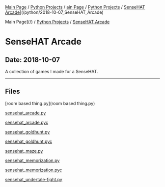 [Main Page](/) / [Python Projects](/python) / [ain Page](/) / [Python Projects](/python) / [SenseHAT Arcade](/python/2018-10-07_SenseHAT_Arcade)](/python/2018-10-07_SenseHAT_Arcade)

Main Page](/) / [Python Projects](/python) / [SenseHAT Arcade](/python/2018-10-07_SenseHAT_Arcade)

# SenseHAT Arcade

## Date: 2018-10-07

A collection of games I made for a SenseHAT.

-----

## Files

[room based thing.py](room based thing.py)

[sensehat_arcade.py](sensehat_arcade.py)

[sensehat_arcade.pyc](sensehat_arcade.pyc)

[sensehat_goldhunt.py](sensehat_goldhunt.py)

[sensehat_goldhunt.pyc](sensehat_goldhunt.pyc)

[sensehat_maze.py](sensehat_maze.py)

[sensehat_memorization.py](sensehat_memorization.py)

[sensehat_memorization.pyc](sensehat_memorization.pyc)

[sensehat_undertale-fight.py](sensehat_undertale-fight.py)